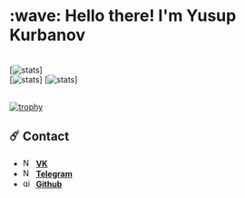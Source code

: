 
<h1 align="left">:wave: Hello there! I'm Yusup Kurbanov</h1>


<br>[![stats](http://github-profile-summary-cards.vercel.app/api/cards/profile-details?username=dk-dev10&theme=github_dark)]
<br>[![stats](http://github-profile-summary-cards.vercel.app/api/cards/repos-per-language?username=dk-dev10&theme=github_dark&exclude={exclude})] [![stats](http://github-profile-summary-cards.vercel.app/api/cards/stats?username=dk-dev10&theme=github_dark)]


<br>[![trophy](https://github-profile-trophy.vercel.app/?username=dk-dev10)](https://github.com/dk-dev10/github-profile-trophy)


## ☄️ Contact


- <img src="https://www.ph4.org/_RU/DL/LOGO_ICON/v/vk_.gif" width="15" height="15" alt="Node JS" /> &nbsp;**[VK](https://vk.com/webdev_2210)**
- <img src="https://brandeps.com/logo-download/T/Telegram-logo-vector-01.svg" width="15" height="15" alt="Node JS" /> &nbsp;**[Telegram](https://t.me/dkuba1122)**
- <img src="https://github.githubassets.com/assets/GitHub-Mark-ea2971cee799.png" width="15"  height="15" alt="github" /> &nbsp;**[Github](https://github.com/dk-dev10)**

<br>
